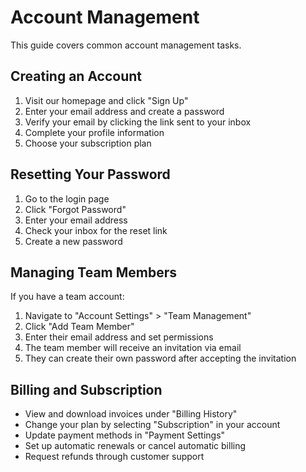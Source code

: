 # Account Management

This guide covers common account management tasks.

## Creating an Account

1. Visit our homepage and click "Sign Up"
2. Enter your email address and create a password
3. Verify your email by clicking the link sent to your inbox
4. Complete your profile information
5. Choose your subscription plan

## Resetting Your Password

1. Go to the login page
2. Click "Forgot Password"
3. Enter your email address
4. Check your inbox for the reset link
5. Create a new password

## Managing Team Members

If you have a team account:

1. Navigate to "Account Settings" > "Team Management"
2. Click "Add Team Member"
3. Enter their email address and set permissions
4. The team member will receive an invitation via email
5. They can create their own password after accepting the invitation

## Billing and Subscription

- View and download invoices under "Billing History"
- Change your plan by selecting "Subscription" in your account
- Update payment methods in "Payment Settings"
- Set up automatic renewals or cancel automatic billing
- Request refunds through customer support 